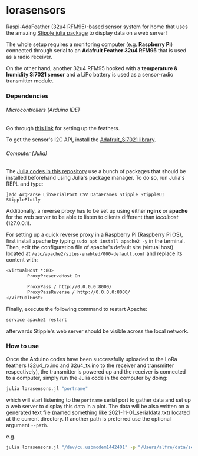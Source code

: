 # lorasensors
Raspi-AdaFeather (32u4 RFM95)-based sensor system for home that uses the
amazing [Stipple julia package](https://github.com/GenieFramework/Stipple.jl)
to display data on a web server!

The whole setup requires a monitoring computer (e.g. **Raspberry Pi**) connected
through serial to an **Adafruit Feather 32u4 RFM95** that is used as a radio
receiver.

On the other hand, another 32u4 RFM95 hooked with a **temperature & humidity
Si7021 sensor** and a LiPo battery is used as a sensor-radio transmitter module.

### Dependencies
###### Microcontrollers (Arduino IDE)

Go through [this link](https://learn.adafruit.com/adafruit-feather-32u4-radio-with-lora-radio-module/setup)
for setting up the feathers.

To get the sensor's I2C API, install the [Adafruit_Si7021 library](https://github.com/adafruit/Adafruit_Si7021).

###### Computer (Julia)

The [Julia codes in this repository](https://github.com/alflhomme/lorasensors/tree/main/pi)
use a bunch of packages that should be installed beforehand using Julia's
package manager. To do so, run Julia's REPL and type:

`]add ArgParse LibSerialPort CSV DataFrames Stipple StippleUI StipplePlotly`


Additionally, a reverse proxy has to be set up using either **nginx** or
**apache** for the web server to be able to listen to clients different than
_localhost_ (127.0.0.1).

For setting up a quick reverse proxy in a Raspberry Pi (Raspberry Pi OS), first
install apache by typing `sudo apt install apache2 -y` in the terminal. Then,
edit the configuration file of apache's default site (virtual host) located at
`/etc/apache2/sites-enabled/000-default.conf` and replace its content with:

```bash
<VirtualHost *:80>
        ProxyPreserveHost On

        ProxyPass / http://0.0.0.0:8000/
        ProxyPassReverse / http://0.0.0.0:8000/
</VirtualHost>
```

Finally, execute the following command to restart Apache:

```bash
service apache2 restart
```

afterwards Stipple's web server should be visible across the local network.


### How to use

Once the Arduino codes have been successfully uploaded to the LoRa feathers
(32u4_rx.ino and 32u4_tx.ino to the receiver and transmitter respectively), the
transmitter is powered up and the receiver is connected to a computer, simply
run the Julia code in the computer by doing:

```bash
julia lorasensors.jl "portname"
```

which will start listening to the `portname` serial port to gather data and
set up a web server to display this data in a plot. The data will be also
written on a generated text file (named something like
2021-11-01_serialdata.txt) located at the current directory. If another path is
preferred use the optional argument `--path`.

e.g.
```bash
julia lorasensors.jl "/dev/cu.usbmodem1442401" -p "/Users/alfre/data/sensor_data.txt"
```
